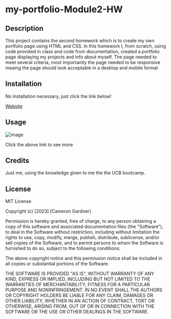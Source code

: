 # my-portfolio-Module2-HW

## Description
This project contains the second homework which is to create my own portfolio page using HTML and CSS. In this homework I, from scratch, using code provided in class and 
code from documentation, created a portfolio page displaying my projects and info about myself. The page needed to meet several criteria, most importantly the page needed to be responsive 
meaing the page should look acceptable in a desktop and mobile format

## Installation

No installation necessary, just click the link below!

[Website](https://camerong7.github.io/my-portfolio-Module2-HW/)

## Usage

![image](https://user-images.githubusercontent.com/122698132/219907108-adda24bd-69e9-41c8-9755-6ee72783e029.png)

Click the above link to see more

## Credits

Just me, using the knowledge given to me the the UCB bootcamp.

## License

MIT License

Copyright (c) [2023] [Cameron Gardner]

Permission is hereby granted, free of charge, to any person obtaining a copy
of this software and associated documentation files (the "Software"), to deal
in the Software without restriction, including without limitation the rights
to use, copy, modify, merge, publish, distribute, sublicense, and/or sell
copies of the Software, and to permit persons to whom the Software is
furnished to do so, subject to the following conditions:

The above copyright notice and this permission notice shall be included in all
copies or substantial portions of the Software.

THE SOFTWARE IS PROVIDED "AS IS", WITHOUT WARRANTY OF ANY KIND, EXPRESS OR
IMPLIED, INCLUDING BUT NOT LIMITED TO THE WARRANTIES OF MERCHANTABILITY,
FITNESS FOR A PARTICULAR PURPOSE AND NONINFRINGEMENT. IN NO EVENT SHALL THE
AUTHORS OR COPYRIGHT HOLDERS BE LIABLE FOR ANY CLAIM, DAMAGES OR OTHER
LIABILITY, WHETHER IN AN ACTION OF CONTRACT, TORT OR OTHERWISE, ARISING FROM,
OUT OF OR IN CONNECTION WITH THE SOFTWARE OR THE USE OR OTHER DEALINGS IN THE
SOFTWARE.
